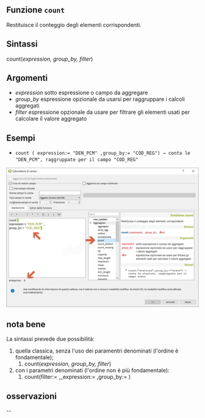 ## Funzione `count`

Restituisce il conteggio degli elementi corrispondenti.

## Sintassi

count(_expression, group_by, filter_)

## Argomenti

* _expression_ sotto espressione o campo da aggregare
* _group_by_ espressione opzionale da usarsi per raggruppare i calcoli aggregati
* _filter_ espressione opzionale da usare per filtrare gli elementi usati per calcolare il valore aggregato

## Esempi

* `count ( expression:= "DEN_PCM" ,group_by:= "COD_REG") → conta le "DEN_PCM", raggruppate per il campo "COD_REG"`

![](/img/aggregates/count/count1.png)

## nota bene

La sintassi prevede due possibilità:
1. quella classica, senza l'uso dei paramentri denominati (l'ordine è fondamentale);
    1. count(_expression, group_by, filter_)
2. con i parametri denominati (l'ordine non è più fondamentale): 
    1. count(filter:= ,_expression:= ,group_by:= )

## osservazioni

--